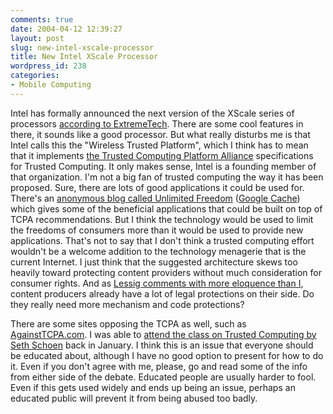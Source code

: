 ```yaml
---
comments: true
date: 2004-04-12 12:39:27
layout: post
slug: new-intel-xscale-processor
title: New Intel XScale Processor
wordpress_id: 238
categories:
- Mobile Computing
---
```


Intel has formally announced the next version of the XScale series of processors [according to ExtremeTech](http://www.extremetech.com/article2/0,1558,1565846,00.asp). There are some cool features in there, it sounds like a good processor. But what really disturbs me is that Intel calls this the "Wireless Trusted Platform", which I think has to mean that it implements [the Trusted Computing Platform Alliance](http://www.trustedcomputing.org/home) specifications for Trusted Computing. It only makes sense, Intel is a founding member of that organization. I'm not a big fan of trusted computing the way it has been proposed. Sure, there are lots of good applications it could be used for. There's an [anonymous blog called Unlimited Freedom](http://invisiblog.com/1c801df4aee49232/article/0df117d5d9b32aea8bc23194ecc270ec) ([Google Cache](http://216.239.53.104/search?q=cache:-TKIk_sivx8J:invisiblog.com/1c801df4aee49232/article/0df117d5d9b32aea8bc23194ecc270ec&ie=UTF-8)) which gives some of the beneficial applications that could be built on top of TCPA recommendations. But I think the technology would be used to limit the freedoms of consumers more than it would be used to provide new applications. That's not to say that I don't think a trusted computing effort wouldn't be a welcome addition to the technology menagerie that is the current Internet. I just think that the suggested architecture skews too heavily toward protecting content providers without much consideration for consumer rights. And as [Lessig comments with more eloquence than I](http://www.lessig.org/blog/), content producers already have a lot of legal protections on their side. Do they really need more mechanism and code protections? 

There are some sites opposing the TCPA as well, such as [AgainstTCPA.com](http://www.againsttcpa.com/). I was able to [attend the class on Trusted Computing by Seth Schoen](http://www.bitsplitter.net/blog/index.php?p=130) back in January. I think this is an issue that everyone should be educated about, although I have no good option to present for how to do it. Even if you don't agree with me, please, go and read some of the info from either side of the debate. Educated people are usually harder to fool. Even if this gets used widely and ends up being an issue, perhaps an educated public will prevent it from being abused too badly.
